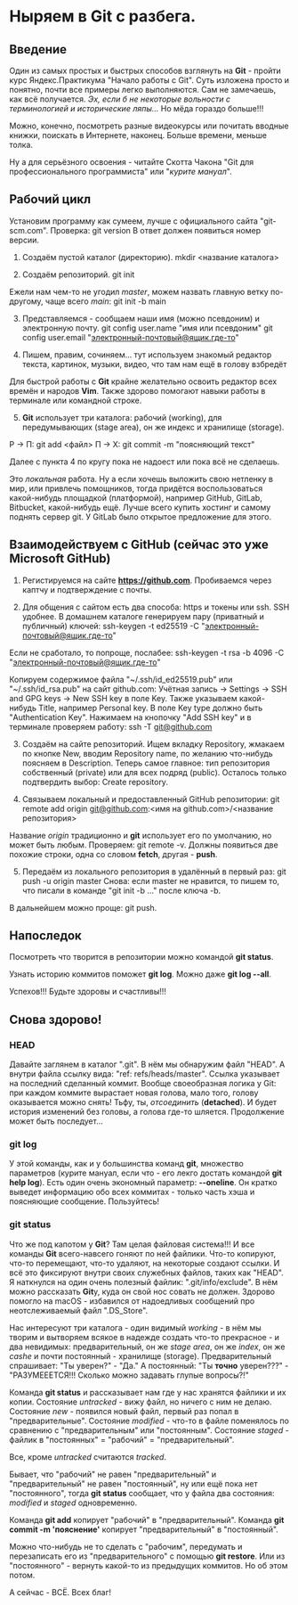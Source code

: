 # Ныряем в Git с разбега.


## Введение


Один из самых простых и быстрых способов взглянуть  на **Git** - пройти курс Яндекс.Практикума "Начало работы с Git". Суть изложена просто и понятно, почти все примеры легко выполняются. Сам не замечаешь, как всё получается. _Эх, если б не некоторые вольности с терминологией и исторические ляпы..._ Но мёда гораздо больше!!!

Можно, конечно, посмотреть разные видеокурсы или почитать вводные книжки, поискать в Интернете, наконец. Больше времени, меньше толка.

Ну а для серьёзного освоения - читайте Скотта Чакона "Git для профессионального программиста" или "*курите мануал*".


## Рабочий цикл

Установим программу как сумеем, лучше с официального сайта "git-scm.com".
Проверка: git version
В ответ должен появиться номер версии.

1. Создаём пустой каталог (директорию).
mkdir <название каталога>

2. Создаём репозиторий.
git init

Ежели нам чем-то не угодил *master*, можем назвать главную ветку по-другому, чаще всего *main*:
git init -b main

3. Представляемся - сообщаем наши имя (можно псевдоним) и электронную почту.
git config user.name "имя или псевдоним"
git config user.email "электронный-почтовый@ящик.где-то"

4. Пишем, правим, сочиняем...
тут используем знакомый редактор текста, картинок, музыки, видео, что там нам ещё в голову взбредёт

Для быстрой работы с **Git** крайне желательно освоить редактор всех времён и народов **Vim**. Также здорово помогают навыки работы в терминале или командной строке.

5. **Git** использует три каталога: рабочий (working), для передумывающих (stage area), он же индекс и хранилище (storage).

Р -> П: git add <файл>
П -> Х: git commit -m "поясняющий текст"

Далее с пункта 4 по кругу пока не надоест или пока всё не сделаешь.

Это *локальная* работа. Ну а если хочешь выложить свою нетленку в мир, или привлечь помощников, тогда придётся воспользоваться какой-нибудь площадкой (платформой), например GitHub, GitLab, Bitbucket, какой-нибудь ещё. Лучше всего купить хостинг и самому поднять сервер git. У GitLab было открытое предложение для этого.


## Взаимодействуем с GitHub (сейчас это уже Microsoft GitHub)

1. Регистируемся на сайте **https://github.com**. Пробиваемся через каптчу и подтверждение с почты.

2. Для общения с сайтом есть два способа: https и токены или ssh. SSH удобнее. В домашнем каталоге генерируем пару (приватный и публичный) ключей:
ssh-keygen -t ed25519 -C "электронный-почтовый@ящик.где-то"

Если не сработало, то попроще, послабее:
ssh-keygen -t rsa -b 4096 -C "электронный-почтовый@ящик.где-то"

Копируем содержимое файла "~/.ssh/id_ed25519.pub" или "~/.ssh/id_rsa.pub" на сайт github.com: Учётная запись -> Settings -> SSH and GPG keys -> New SSH key в поле Key. Также указываем какой-нибудь Title, например Personal key. В поле Key type должно быть "Authentication Key". Нажимаем на кнопочку "Add SSH key" и в терминале проверяем работу:
ssh -T git@github.com

3. Создаём на сайте репозиторий. Ищем вкладку Repository, жмакаем по кнопке New,
вводим Repository name, по желанию что-нибудь поясняем в Description. Теперь самое главное: тип репозитория собственный (private) или для всех подряд (public).  Осталось только подтвердить выбор: Create repository.

4. Связываем локальный и предоставленный GitHub репозитории:
git remote add origin git@github.com:<имя на github.com>/<название репозитория>

Название *origin* традиционно и **git** использует его по умолчанию, но может быть любым.
Проверяем: git remote -v. Должны появиться две похожие строки, одна со словом **fetch**, другая - **push**.

5. Передаём из локального репозитория в удалённый в первый раз:
git push -u origin master
Снова: если master не нравится, то пишем то, что писали в команде "git init -b ..." после ключа -b.

В дальнейшем можно проще: git push.

## Напоследок

Посмотреть что творится в репозитории можно командой **git status**.

Узнать историю коммитов поможет **git log**. Можно даже **git log --all**.

Успехов!!! Будьте здоровы и счастливы!!!

## Снова здорово!

### HEAD

Давайте заглянем в каталог ".git". В нём мы обнаружим файл "HEAD". А внутри файла ссылку вида: "ref: refs/heads/master". Ссылка указывает на последний сделанный коммит. Вообще своеобразная логика у Git: при каждом коммите вырастает новая голова, мало того, голову оказывается можно снять! Тьфу, ты, *отсоединить* (**detached**). И будет история изменений без головы, а голова где-то шляется. Продолжение может быть последует...

### git log

У этой команды, как и у большинства команд **git**, множество параметров (курите мануал, если что - его лекго достать командой **git help log**). Есть один очень экономный параметр: **--oneline**. Он кратко выведет информацию обо всех коммитах - только часть хэша и поясняющие сообщение. Пользуйтесь!

### git status

Что же под капотом у **Git**? Там целая файловая система!!! И все команды **Git** всего-навсего гоняют по ней файлики. Что-то копируют, что-то перемещают, что-то удаляют, на некоторые создают ссылки. И всё это фиксируют внутри своих служебных файлов, таких как "HEAD". Я наткнулся на один очень полезный файлик: ".git/info/exclude". В нём можно рассказать **Git**у, куда он свой нос совать не должен. Здорово помогло на macOS - избавился от надоедливых сообщений про неотслеживаемый файл ".DS_Store".

Нас интересуют три каталога - один видимый *working* - в нём мы творим и вытворяем всякое в надежде создать что-то прекрасное - и два невидимых: предварительный, он же *stage area*, он же *index*, он же *cashe* и почти постоянный - хранилище (storage). Предварительный спрашивает: "Ты уверен?" - "Да." А постоянный: "Ты **точно** уверен???" - "РАЗУМЕЕЕТСЯ!!! Сколько можно задавать глупые вопросы?!"

Команда **git status** и рассказывает нам где у нас хранятся файлики и их копии.
Состояние *untracked* - вижу файл, но ничего с ним не делаю.
Состояние *new* - появился новый файл, первый раз попал в "предварительные".
Состояние *modified* - что-то в файле поменялось по сравнению с "предварительным" или "постоянным".
Состояние *staged* - файлик в "постоянных" = "рабочий" = "предварительный".

Все, кроме *untracked* считаются *tracked*.

Бывает, что "рабочий" не равен "предварительный" и "предварительный" не равен "постоянный", ну или ещё пока нет "постоянного", тогда **git status** сообщает, что у файла два состояния: *modified* и *staged* одновременно.

Команда **git add** копирует "рабочий" в "предварительный".
Команда **git commit -m 'пояснение'** копирует "предварительный" в "постоянный".

Можно что-нибудь не то сделать с "рабочим", передумать и перезаписать его из "предварительного" с помощью **git restore**. Или из "постоянного" - вернуть какой-то из предыдущих коммитов. Но об этом потом.

А сейчас - ВСЁ.
Всех благ!

